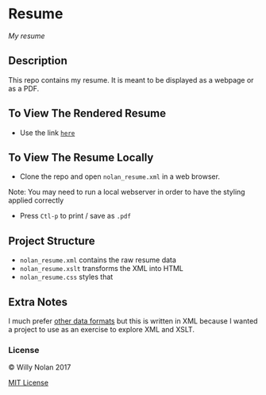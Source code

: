 # Resume
*My resume*

## Description
This repo contains my resume. It is meant to be displayed as a webpage or as a PDF.

## To View The Rendered Resume
- Use the link [`here`](https://willynolan.com/public/resume.pdf)

## To View The Resume Locally
- Clone the repo and open `nolan_resume.xml` in a web browser. 

Note: You may need to run a local webserver in order to have the styling applied correctly

- Press `Ctl-p` to print / save as `.pdf`

## Project Structure
- `nolan_resume.xml` contains the raw resume data
- `nolan_resume.xslt` transforms the XML into HTML 
- `nolan_resume.css` styles that

## Extra Notes
I much prefer [other data formats](https://www.json.org/) but this is written in XML because I wanted a project to use as an exercise to explore XML and XSLT.

### License
:copyright: Willy Nolan 2017

[MIT License](LICENSE.txt)
